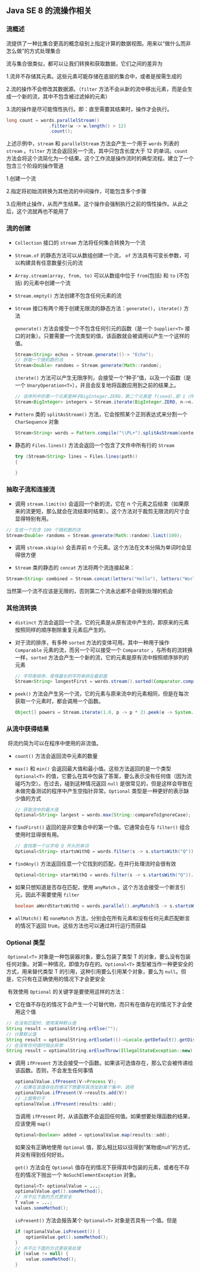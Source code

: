 ## Java SE 8 的流操作相关

### 流概述

流提供了一种比集合更高的概念级别上指定计算的数据视图。用来以“做什么而非怎么做”的方式处理集合

流与集合很类似，都可以让我们转换和获取数据，它们之间的差异为

1.流并不存储其元素。这些元素可能存储在底层的集合中，或者是按需生成的

2.流的操作不会修改其数据源。（`filter` 方法不会从新的流中移出元素，而是会生成一个新的流，其中不包含被过滤掉的元素）

3.流的操作是尽可能惰性执行。即：直至需要其结果时，操作才会执行。

```java
long count = words.parallelStream()
                .filter(w -> w.length() > 12)
                .count();
```

上述示例中，`stream` 和 `parallelStream` 方法会产生一个用于 `words` 列表的 `stream` 。`filter` 方法会返回另一个流，其中只包含长度大于 12 的单词。`count` 方法会将这个流简化为一个结果。这个工作流是操作流时的典型流程。建立了一个包含三个阶段的操作管道

1.创建一个流

2.指定将初始流转换为其他流的中间操作，可能包含多个步骤

3.应用终止操作，从而产生结果。这个操作会强制执行之前的惰性操作。从此之后，这个流就再也不能用了

### 流的创建

* `Collection` 接口的 `stream` 方法将任何集合转换为一个流

* `Stream.of` 的静态方法可以从数组创建一个流， `of` 方法具有可变长参数，可以构建具有任意数量引元的流

* `Array.stream(array, from, to)` 可以从数组中位于 `from`(包括) 和 `to` (不包括) 的元素中创建一个流

* `Stream.empty()` 方法创建不包含任何元素的流

* `Stream` 接口有两个用于创建无限流的静态方法：`generate()`，`iterate()` 方法

    `generate()` 方法会接受一个不包含任何引元的函数（是一个 `Supplier<T>` 接口的对象）。只要需要一个流类型的值，该函数就会被调用以产生一个这样的值。

    ```java
    Stream<String> echos = Stream.generate(()-> "Echo");
    // 获取一个随机数的流
    Stream<Double> randoms = Stream.generate(Math::random);
    ```

    `iterate()` 方法可以产生无限序列，会接受一个“种子”值，以及一个函数（是一个 `UnaryOperation<T>`），并且会反复地将函数应用到之前的结果上。

    ```java
    // 该序列中的第一个元素是种子BigInteger.ZERO，第二个元素是 f(seed),即 1（作为大整数），下一个元素是 f(f(seed)) 即 2，后续以此类推
    Stream<BigInteger> integers = Stream.iterate(BigInteger.ZERO, n->n.add(BigInteger.ONE));
    ```

* `Pattern` 类的 `splitAsStream()` 方法，它会按照某个正则表达式来分割一个 `CharSequence` 对象

  ```java
  Stream<String> words = Pattern.compile("\\PL+").splitAsStream(contents);
  ```

* 静态的 `Files.lines()` 方法会返回一个包含了文件中所有行的 `Stream`

  ```java
  try (Stream<String> lines = Files.lines(path))
  {
      
  }
  ```

### 抽取子流和连接流

* 调用 `stream.limit(n)` 会返回一个新的流，它在 n 个元素之后结束（如果原来的流更短，那么就会在流结束时结束）。这个方法对于裁剪无限流的尺寸会显得特别有用。

```java
// 生成一个包含 100 个随机数的流
Stream<Double> randoms = Stream.generate(Math::random).limit(100);
```

* 调用 `stream.skip(n)` 会丢弃前 n 个元素。这个方法在文本分隔为单词时会显得很方便

*  `Stream` 类的静态的 `concat` 方法将两个流连接起来：

```java
Stream<String> combined = Stream.concat(letters("Hello"), letters("World"));
```

当然第一个流不应该是无限的，否则第二个流永远都不会得到处理的机会

### 其他流转换

*  `distinct` 方法会返回一个流，它的元素是从原有流中产生的，即原来的元素按照同样的顺序剔除重复元素后产生的。

* 对于流的排序，有多种 `sorted` 方法的变体可用。其中一种用于操作 `Comparable` 元素的流，而另一个可以接受一个 `Comparator` ，与所有的流转换一样，`sorted` 方法会产生一个新的流，它的元素是原有流中按照顺序排列的元素

  ```java
  // 字符串排序，使得最长的字符串排在最前面
  Stream<String> longestFirst = words.stream().sorted(Comparator.comparing(String::length).reversed());
  ```

* `peek()` 方法会产生另一个流，它的元素与原来流中的元素相同，但是在每次获取一个元素时，都会调用一个函数。

  ```java
  Object[] powers = Stream.iterate(1.0, p -> p * 2).peek(e -> System.out.println("Fetching " + e)).limit(20).toArray();
  ```

### 从流中获得结果

​	将流约简为可以在程序中使用的非流值。

* `count()` 方法会返回流中元素的数量

* `max()` 和 `min()` 会返回最大值和最小值。这些方法返回的是一个类型 `Optional<T>` 的值，它要么在其中包装了答案，要么表示没有任何值（因为流碰巧为空）。在过去，碰到这种情况返回 `null` 是很常见的，但是这样会导致在未做完备测试的程序中产生空指针异常。`Optional` 类型是一种更好的表示缺少值的方式

  ```java
  // 获取流中的最大值
  Optional<String> largest = words.max(String::compareToIgnoreCase);
  ```

* `findFirst()` 返回的是非空集合中的第一个值。它通常会在与 `filter()` 组合使用时显得很有用。

  ```java
  // 查找第一个以字母 Q 开头的单词
  Optional<String> startsWithQ = words.filter(s -> s.startsWith("Q")).findFirst();
  ```

* `findAny()` 方法返回任意一个它找到的匹配，在并行处理流时会很有效

  ```java
  Optional<String> startWithQ = words.filter(s -> s.startsWith("Q")).findFirst();
  ```

* 如果只想知道是否存在匹配，使用 `anyMatch` 。这个方法会接受一个断言引元，因此不需要使用 `filter`

  ```java
  boolean aWordStartsWithQ = words.parallel().anyMatch(S -> s.startsWith("Q")).findAny();
  ```

* `allMatch()` 和 `noneMatch` 方法，分别会在所有元素和没有任何元素匹配断言的情况下返回 true。这些方法也可以通过并行运行而获益

### Optional 类型

​	`Optional<T>` 对象是一种包装器对象，要么包装了类型 T 的对象，要么没有包装任何对象。对第一种情况，即值为存在的。`Optional<T>` 类型被当作一种更安全的方式，用来替代类型 T 的引用，这种引用要么引用某个对象，要么为 `null`。但是，它只有在正确使用的情况下才会更安全

​	有效使用 `Optional` 的关键字是要使用这样的方法：

* 它在值不存在的情况下会产生一个可替代物，而只有在值存在的情况下才会使用这个值

```java
// 在没有匹配时，使用某种默认值
String result = optionalString.orElse("");
// 计算默认值
String result = optionalString.orElseGet(()->Locale.getDefault().getDisplayName());
// 在没有任何值时抛出异常
String result = optionalString.orElseThrow(IllegalStateException::new);
```

* 调用 `ifPresent` 方法会接受一个函数。如果该可选值存在，那么它会被传递给该函数。否则，不会发生任何事情

  ```java
  optionalValue.ifPresent(V->Process V);
  // 如果在该值存在的情况下想要将其添加到某个集中，调用
  optionalValue.ifPresent(V->results.add(V))
  // 上面等价于
  optionalValue.ifPresent(results::add);
  ```

  当调用 `ifPresent` 时，从该函数不会返回任何值。如果想要处理函数的结果，应该使用 `map()`

  ```java
  Optional<Boolean> added = optionalValue.map(results::add);
  ```

  如果没有正确地使用 `Optional` 值，那么相比较以往得到“某物或null”的方式，并没有得到任何好处。

  `get()` 方法会在 `Optional` 值存在的情况下获得其中包装的元素，或者在不存在的情况下抛出一个 `NoSuchElementException` 对象。

  ```java
  Optional<T> optionalValue = ...;
  optionalValue.get().someMethod();
  // 并不比下面的方式更安全
  T value = ...;
  values.someMethod();
  ```

  `isPresent()` 方法会报告某个 `Optional<T>` 对象是否具有一个值。但是 

  ```java
  if (optionalValue.isPresent()) {
      optionValue.get().someMethod();
  }
  // 并不比下面的方式更容易处理
  if (value != null) {
      value.someMethod();
  }
  ```








